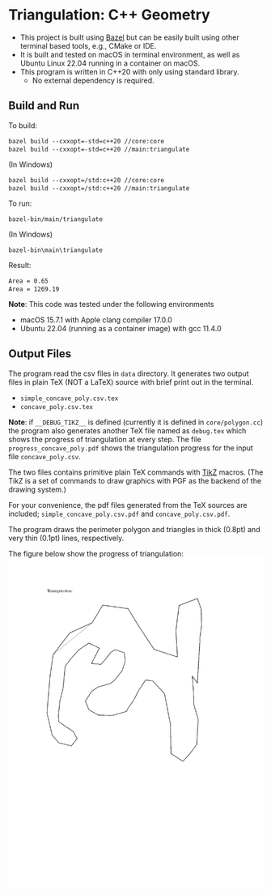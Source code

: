 # Triangulation: C++ Geometry

* This project is built using [Bazel](https://bazel.build/) but can be easily built using other
terminal based tools, e.g., CMake or IDE.
* It is built and tested on macOS in terminal environment, as well as Ubuntu Linux 22.04 running in a container on macOS.
* This program is written in C++20 with only using standard library.
    - No external dependency is required.

## Build and Run

To build:
```shell
bazel build --cxxopt=-std=c++20 //core:core
bazel build --cxxopt=-std=c++20 //main:triangulate
```

(In Windows)
```shell
bazel build --cxxopt=/std:c++20 //core:core
bazel build --cxxopt=/std:c++20 //main:triangulate
```

To run:
```shell
bazel-bin/main/triangulate
```

(In Windows)
```shell
bazel-bin\main\triangulate
```

Result:
```shell
Area = 0.65
Area = 1269.19
```

**Note**: This code was tested under the following environments

* macOS 15.7.1 with Apple clang compiler 17.0.0
* Ubuntu 22.04 (running as a container image) with gcc 11.4.0

## Output Files

The program read the csv files in `data` directory.
It generates two output files in plain TeX (NOT a LaTeX) source with brief print out in the terminal.

* `simple_concave_poly.csv.tex`
* `concave_poly.csv.tex`

**Note**: if `__DEBUG_TIKZ__` is defined (currently it is defined in `core/polygon.cc`) the program
also generates another TeX file named as `debug.tex` which shows the progress of triangulation
at every step.  The file `progress_concave_poly.pdf` shows the triangulation progress for
the input file `concave_poly.csv`.

The two files contains primitive plain TeX commands with [TikZ](https://github.com/pgf-tikz/pgf) macros.
(The TikZ is a set of commands to draw graphics with PGF as the backend of the drawing system.)

For your convenience, the pdf files generated from the TeX sources are included;
`simple_concave_poly.csv.pdf` and `concave_poly.csv.pdf`.

The program draws the perimeter polygon and triangles in thick (0.8pt) and very thin (0.1pt)
lines, respectively.

The figure below show the progress of triangulation:
![Progress](progress.gif)
